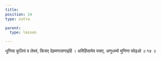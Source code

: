 ```yaml
---
title: 
position: 14
type: sutra

parent:
  type: lesson

---
```


धुणिया कुलियं व लेववं, किसए देहमणासणाइहिं ।
अविहिंसामेव पव्वए, अणुधम्मो मुणिणा पवेइओ ॥ १४ ॥